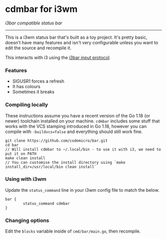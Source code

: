 # cdmbar for i3wm

*i3bar compatible status bar*

---

This is a i3wm status bar that's built as a toy project. It's pretty basic, doesn't have many features and isn't very configurable unless you want to edit the source and recompile it.

This interacts with i3 using the [i3bar input protocol](https://i3wm.org/docs/i3bar-protocol.html).

### Features

* SIGUSR1 forces a refresh
* It has colours
* Sometimes it breaks

### Compiling locally

These instructions assume you have a recent version of the Go 1.18 (or newer) toolchain installed on your machine. `cdmbar` includes some stuff that works with the VCS stamping introduced in Go 1.18, however you can compile with `-buildvcs=false` and everything should still work fine.

```
git clone https://github.com/codemicro/bar.git
cd bar
// Will install cdmbar to ~/.local/bin - to use it with i3, we need to put it on PATH
make clean install
// You can customise the install directory using `make install_dir=/usr/local/bin clean install`
```

### Using with i3wm

Update the `status_command` line in your i3wm config file to match the below.

```
bar {
        status_command cdmbar
}
```

### Changing options

Edit the `blocks` variable inside of `cmd/bar/main.go`, then recompile.

